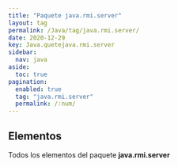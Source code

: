 ```yaml
---
title: "Paquete java.rmi.server"
layout: tag
permalink: /Java/tag/java.rmi.server/
date: 2020-12-29
key: Java.quetejava.rmi.server
sidebar: 
  nav: java
aside: 
  toc: true
pagination: 
  enabled: true
  tag: "java.rmi.server"
  permalink: /:num/
---
```


<h2>Elementos</h2>
Todos los elementos del paquete <strong>java.rmi.server</strong>
